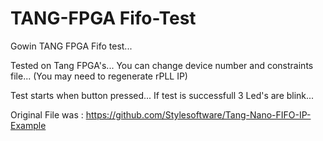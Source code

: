 # TANG-FPGA Fifo-Test
Gowin TANG FPGA Fifo test...

Tested on Tang FPGA's... 
You can change device number and constraints file...
(You may need to regenerate rPLL IP)

Test starts when button pressed...
If test is successfull 3 Led's are blink...

Original File was : https://github.com/Stylesoftware/Tang-Nano-FIFO-IP-Example
